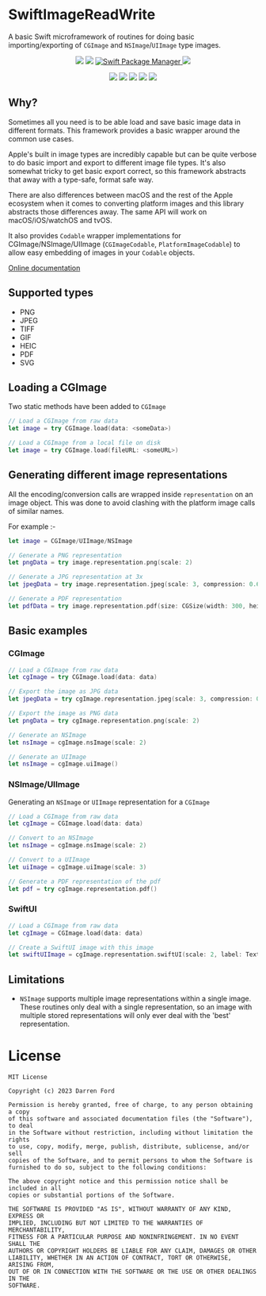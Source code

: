 # SwiftImageReadWrite

A basic Swift microframework of routines for doing basic importing/exporting of `CGImage` and `NSImage`/`UIImage` type images.

<p align="center">
    <img src="https://img.shields.io/github/v/tag/dagronf/SwiftImageReadWrite" />
    <img src="https://img.shields.io/badge/License-MIT-lightgrey" />
    <a href="https://swift.org/package-manager">
        <img src="https://img.shields.io/badge/spm-compatible-brightgreen.svg?style=flat" alt="Swift Package Manager" />
    <img src="https://img.shields.io/badge/pod-compatible-red" />
    </a>
</p>
<p align="center">
    <img src="https://img.shields.io/badge/macOS-10.11+-red" />
    <img src="https://img.shields.io/badge/iOS-13+-blue" />
    <img src="https://img.shields.io/badge/tvOS-13+-orange" />
    <img src="https://img.shields.io/badge/watchOS-6+-brightgreen" />
    <img src="https://img.shields.io/badge/macCatalyst-1.0+-purple" />
</p>

## Why?

Sometimes all you need is to be able load and save basic image data in different formats. 
This framework provides a basic wrapper around the common use cases.

Apple's built in image types are incredibly capable but can be quite verbose to do basic import and export to 
different image file types. It's also somewhat tricky to get basic export correct, so this framework abstracts that
away with a type-safe, format safe way.

There are also differences between macOS and the rest of the Apple ecosystem when it comes to converting platform
images and this library abstracts those differences away. The same API will work on macOS/iOS/watchOS and tvOS.

It also provides `Codable` wrapper implementations for CGImage/NSImage/UIImage 
(`CGImageCodable`, `PlatformImageCodable`) to allow easy embedding of images in your `Codable` objects.

[Online documentation](https://swiftpackageindex.com/dagronf/SwiftImageReadWrite/main/documentation/swiftimagereadwrite)

## Supported types

* PNG
* JPEG
* TIFF
* GIF
* HEIC
* PDF
* SVG 

## Loading a CGImage

Two static methods have been added to `CGImage`

```swift
// Load a CGImage from raw data
let image = try CGImage.load(data: <someData>)
```

```swift
// Load a CGImage from a local file on disk
let image = try CGImage.load(fileURL: <someURL>)
```

## Generating different image representations

All the encoding/conversion calls are wrapped inside `representation` on an image object. This was done to 
avoid clashing with the platform image calls of similar names.

For example :-

```swift
let image = CGImage/UIImage/NSImage

// Generate a PNG representation
let pngData = try image.representation.png(scale: 2)

// Generate a JPG representation at 3x
let jpegData = try image.representation.jpeg(scale: 3, compression: 0.65, excludeGPSData: true))

// Generate a PDF representation
let pdfData = try image.representation.pdf(size: CGSize(width: 300, height: 300))
```

## Basic examples

### CGImage

```swift
// Load a CGImage from raw data
let cgImage = try CGImage.load(data: data)

// Export the image as JPG data
let jpegData = try cgImage.representation.jpeg(scale: 3, compression: 0.65, excludeGPSData: true))

// Export the image as PNG data
let pngData = try cgImage.representation.png(scale: 2)

// Generate an NSImage
let nsImage = cgImage.nsImage(scale: 2)

// Generate an UIImage
let nsImage = cgImage.uiImage()

```

### NSImage/UIImage

Generating an `NSImage` or `UIImage` representation for a `CGImage`

```swift
// Load a CGImage from raw data
let cgImage = CGImage.load(data: data)

// Convert to an NSImage
let nsImage = cgImage.nsImage(scale: 2)

// Convert to a UIImage
let uiImage = cgImage.uiImage(scale: 3)

// Generate a PDF representation of the pdf
let pdf = try cgImage.representation.pdf()
```

### SwiftUI

```swift
// Load a CGImage from raw data
let cgImage = CGImage.load(data: data)

// Create a SwiftUI image with this image
let swiftUIImage = cgImage.representation.swiftUI(scale: 2, label: Text("My Image"))
```

## Limitations

* `NSImage` supports multiple image representations within a single image. These routines only deal with a single
representation, so an image with multiple stored representations will only ever deal with the 'best' representation.

# License

```
MIT License

Copyright (c) 2023 Darren Ford

Permission is hereby granted, free of charge, to any person obtaining a copy
of this software and associated documentation files (the "Software"), to deal
in the Software without restriction, including without limitation the rights
to use, copy, modify, merge, publish, distribute, sublicense, and/or sell
copies of the Software, and to permit persons to whom the Software is
furnished to do so, subject to the following conditions:

The above copyright notice and this permission notice shall be included in all
copies or substantial portions of the Software.

THE SOFTWARE IS PROVIDED "AS IS", WITHOUT WARRANTY OF ANY KIND, EXPRESS OR
IMPLIED, INCLUDING BUT NOT LIMITED TO THE WARRANTIES OF MERCHANTABILITY,
FITNESS FOR A PARTICULAR PURPOSE AND NONINFRINGEMENT. IN NO EVENT SHALL THE
AUTHORS OR COPYRIGHT HOLDERS BE LIABLE FOR ANY CLAIM, DAMAGES OR OTHER
LIABILITY, WHETHER IN AN ACTION OF CONTRACT, TORT OR OTHERWISE, ARISING FROM,
OUT OF OR IN CONNECTION WITH THE SOFTWARE OR THE USE OR OTHER DEALINGS IN THE
SOFTWARE.
```
